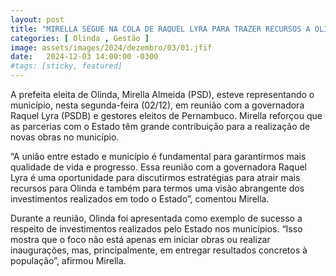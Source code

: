```yaml
---
layout: post
title: "MIRELLA SEGUE NA COLA DE RAQUEL LYRA PARA TRAZER RECURSOS A OLINDA"
categories: [ Olinda , Gestão ]
image: assets/images/2024/dezembro/03/01.jfif
date:   2024-12-03 14:00:00 -0300
#tags: [sticky, featured]
---
```

A prefeita eleita de Olinda, Mirella Almeida (PSD), esteve representando o município, nesta segunda-feira (02/12), em reunião com a governadora Raquel Lyra (PSDB) e gestores eleitos de Pernambuco. Mirella reforçou que as parcerias com o Estado têm grande contribuição para a realização de novas obras no município. 

“A união entre estado e município é fundamental para garantirmos mais qualidade de vida e progresso. Essa reunião com a governadora Raquel Lyra é uma oportunidade para discutirmos estratégias para atrair mais recursos para Olinda e também para termos uma visão abrangente dos investimentos realizados em todo o Estado”, comentou Mirella. 

Durante a reunião, Olinda foi apresentada como exemplo de sucesso a respeito de investimentos realizados pelo Estado nos municípios. “Isso mostra que o foco não está apenas em iniciar obras ou realizar inaugurações, mas, principalmente, em entregar resultados concretos à população”, afirmou Mirella.
